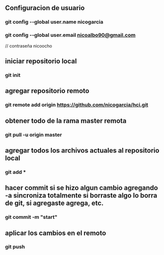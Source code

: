 ## Configuracion de usuario
### git config --global user.name nicogarcia
### git config --global user.email nicoalbo90@gmail.com
// contraseña nicoocho

## iniciar repositorio local
### git init
## agregar repositorio remoto
### git remote add origin https://github.com/nicogarcia/hci.git

## obtener todo de la rama master remota
### git pull -u origin master

## agregar todos los archivos actuales al repositorio local
### git add *

## hacer commit si se hizo algun cambio agregando -a sincroniza totalmente si borraste algo lo borra de git, si agregaste agrega, etc.
### git commit -m "start"

## aplicar los cambios en el remoto
### git push

